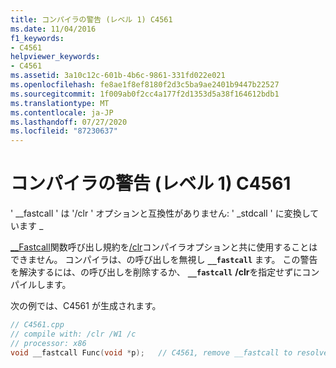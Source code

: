 ```yaml
---
title: コンパイラの警告 (レベル 1) C4561
ms.date: 11/04/2016
f1_keywords:
- C4561
helpviewer_keywords:
- C4561
ms.assetid: 3a10c12c-601b-4b6c-9861-331fd022e021
ms.openlocfilehash: fe8ae1f8ef8180f2d3c5ba9ae2401b9447b22527
ms.sourcegitcommit: 1f009ab0f2cc4a177f2d1353d5a38f164612bdb1
ms.translationtype: MT
ms.contentlocale: ja-JP
ms.lasthandoff: 07/27/2020
ms.locfileid: "87230637"
---
```

# <a name="compiler-warning-level-1-c4561"></a>コンパイラの警告 (レベル 1) C4561

' __fastcall ' は '/clr ' オプションと互換性がありません: ' _stdcall ' に変換しています \_

[__Fastcall](../../cpp/fastcall.md)関数呼び出し規約を[/clr](../../build/reference/clr-common-language-runtime-compilation.md)コンパイラオプションと共に使用することはできません。 コンパイラは、の呼び出しを無視し **`__fastcall`** ます。 この警告を解決するには、の呼び出しを削除するか、 **`__fastcall`** **/clr**を指定せずにコンパイルします。

次の例では、C4561 が生成されます。

```cpp
// C4561.cpp
// compile with: /clr /W1 /c
// processor: x86
void __fastcall Func(void *p);   // C4561, remove __fastcall to resolve
```
